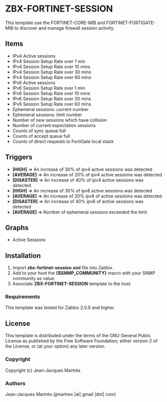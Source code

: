 ZBX-FORTINET-SESSION
===================

This template use the FORTINET-CORE-MIB and FORTINET-FORTIGATE-MIB to discover and manage firewall session activity.

Items
-----

  * IPv4 Active sessions
  * IPv4 Session Setup Rate over 1 min
  * IPv4 Session Setup Rate over 10 mins
  * IPv4 Session Setup Rate over 30 mins
  * IPv4 Session Setup Rate over 60 mins
  * IPv6 Active sessions
  * IPv6 Session Setup Rate over 1 min
  * IPv6 Session Setup Rate over 10 mins
  * IPv6 Session Setup Rate over 30 mins
  * IPv6 Session Setup Rate over 60 mins
  * Ephemeral sessions: current number
  * Ephemeral sessions: limit number
  * Number of new sessions which have collision
  * Number of current expectation sessions
  * Counts of sync queue full
  * Counts of accept queue full
  * Counts of direct requests to FortiGate local stack

Triggers
--------

  * **[HIGH]** => An increase of 30% of ipv4 active sessions was detected
  * **[AVERAGE]** => An increase of 20% of ipv4 active sessions was detected
  * **[DISASTER]** => An increase of 40% of ipv4 active sessions was detected
  * **[HIGH]** => An increase of 30% of ipv6 active sessions was detected
  * **[AVERAGE]** => An increase of 20% ipv6 of active sessions was detected
  * **[DISASTER]** => An increase of 40% ipv6 of active sessions was detected
  * **[AVERAGE]** => Number of ephemeral sessions exceeded the limit

Graphs
------

  * Active Sessions

Installation
------------

1. Import **zbx-fortinet-session.xml** file into Zabbix.
2. Add to your host the **{$SNMP_COMMUNITY}** macro with your SNMP community as value.
3. Associate **ZBX-FORTINET-SESSION** template to the host.
 
### Requirements

This template was tested for Zabbix 2.0.0 and higher.

License
-------

This template is distributed under the terms of the GNU General Public License as published by the Free Software Foundation; either version 2 of the  License, or (at your option) any later version.

### Copyright

  Copyright (c) Jean-Jacques Martrès

### Authors
  
  Jean-Jacques Martrès
  (jjmartres |at| gmail |dot| com)
